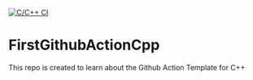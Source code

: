 [![C/C++ CI](https://github.com/AkashSinha007/FirstGithubActionCpp/actions/workflows/helloAction.yml/badge.svg?branch=master&event=push)](https://github.com/AkashSinha007/FirstGithubActionCpp/actions/workflows/helloAction.yml)

# FirstGithubActionCpp
This repo is created to learn about the Github Action Template for C++
